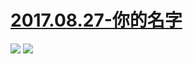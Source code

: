 # [2017.08.27-你的名字](https://bangumi.bilibili.com/movie/12044)
![](https://bilicoverimg.github.io/2017/2017.08.26-你的名字.jpg)
![](https://bilicover2017.github.io/2017.08.26-1.jpg)
